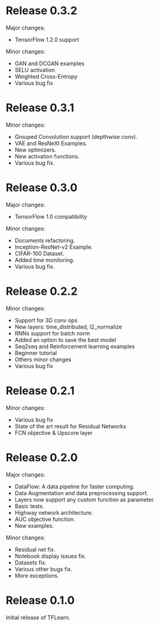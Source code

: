 # Release 0.3.2

Major changes:
- TensorFlow 1.2.0 support

Minor changes:
- GAN and DCGAN examples
- SELU activation
- Weighted Cross-Entropy
- Various bug fix

# Release 0.3.1

Minor changes:
- Grouped Convolution support (depthwise conv).
- VAE and ResNeXt Examples.
- New optimizers.
- New activation functions.
- Various bug fix.

# Release 0.3.0

Major changes:
- TensorFlow 1.0 compatibility

Minor changes:
- Documents refactoring.
- Inception-ResNet-v2 Example.
- CIFAR-100 Dataset.
- Added time monitoring.
- Various bug fix.

# Release 0.2.2

Minor changes:
- Support for 3D conv ops
- New layers: time_distributed, l2_normalize
- RNNs support for batch norm
- Added an option to save the best model
- Seq2seq and Reinforcement learning examples
- Beginner tutorial
- Others minor changes
- Various bug fix

# Release 0.2.1

Minor changes:
- Various bug fix
- State of the art result for Residual Networks
- FCN objective & Upscore layer

# Release 0.2.0

Major changes:
- DataFlow: A data pipeline for faster computing.
- Data Augmentation and data preprocessing support.
- Layers now support any custom function as parameter.
- Basic tests.
- Highway network architecture.
- AUC objective function.
- New examples.

Minor changes:
- Residual net fix.
- Notebook display issues fix.
- Datasets fix.
- Various other bugs fix.
- More exceptions.

# Release 0.1.0

Initial release of TFLearn.

